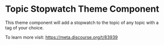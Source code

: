 # Topic Stopwatch Theme Component

This theme component will add a stopwatch to the topic of any topic with a tag of your choice.

To learn more visit: https://meta.discourse.org/t/83939
